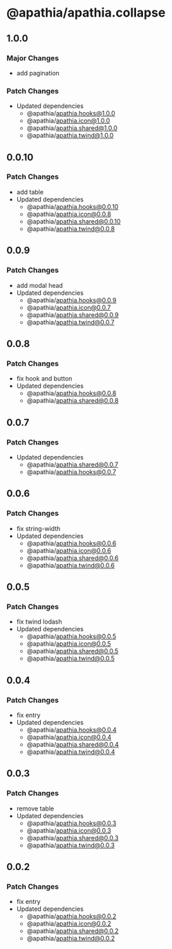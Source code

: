 # @apathia/apathia.collapse

## 1.0.0

### Major Changes

- add pagination

### Patch Changes

- Updated dependencies
  - @apathia/apathia.hooks@1.0.0
  - @apathia/apathia.icon@1.0.0
  - @apathia/apathia.shared@1.0.0
  - @apathia/apathia.twind@1.0.0

## 0.0.10

### Patch Changes

- add table
- Updated dependencies
  - @apathia/apathia.hooks@0.0.10
  - @apathia/apathia.icon@0.0.8
  - @apathia/apathia.shared@0.0.10
  - @apathia/apathia.twind@0.0.8

## 0.0.9

### Patch Changes

- add modal head
- Updated dependencies
  - @apathia/apathia.hooks@0.0.9
  - @apathia/apathia.icon@0.0.7
  - @apathia/apathia.shared@0.0.9
  - @apathia/apathia.twind@0.0.7

## 0.0.8

### Patch Changes

- fix hook and button
- Updated dependencies
  - @apathia/apathia.hooks@0.0.8
  - @apathia/apathia.shared@0.0.8

## 0.0.7

### Patch Changes

- Updated dependencies
  - @apathia/apathia.shared@0.0.7
  - @apathia/apathia.hooks@0.0.7

## 0.0.6

### Patch Changes

- fix string-width
- Updated dependencies
  - @apathia/apathia.hooks@0.0.6
  - @apathia/apathia.icon@0.0.6
  - @apathia/apathia.shared@0.0.6
  - @apathia/apathia.twind@0.0.6

## 0.0.5

### Patch Changes

- fix twind lodash
- Updated dependencies
  - @apathia/apathia.hooks@0.0.5
  - @apathia/apathia.icon@0.0.5
  - @apathia/apathia.shared@0.0.5
  - @apathia/apathia.twind@0.0.5

## 0.0.4

### Patch Changes

- fix entry
- Updated dependencies
  - @apathia/apathia.hooks@0.0.4
  - @apathia/apathia.icon@0.0.4
  - @apathia/apathia.shared@0.0.4
  - @apathia/apathia.twind@0.0.4

## 0.0.3

### Patch Changes

- remove table
- Updated dependencies
  - @apathia/apathia.hooks@0.0.3
  - @apathia/apathia.icon@0.0.3
  - @apathia/apathia.shared@0.0.3
  - @apathia/apathia.twind@0.0.3

## 0.0.2

### Patch Changes

- fix entry
- Updated dependencies
  - @apathia/apathia.hooks@0.0.2
  - @apathia/apathia.icon@0.0.2
  - @apathia/apathia.shared@0.0.2
  - @apathia/apathia.twind@0.0.2
